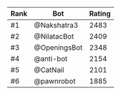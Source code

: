 Rank|Bot|Rating
---|---|---
#1|@Nakshatra3|2483
#2|@NilatacBot|2409
#3|@OpeningsBot|2348
#4|@anti-bot|2154
#5|@CatNail|2101
#6|@pawnrobot|1885
